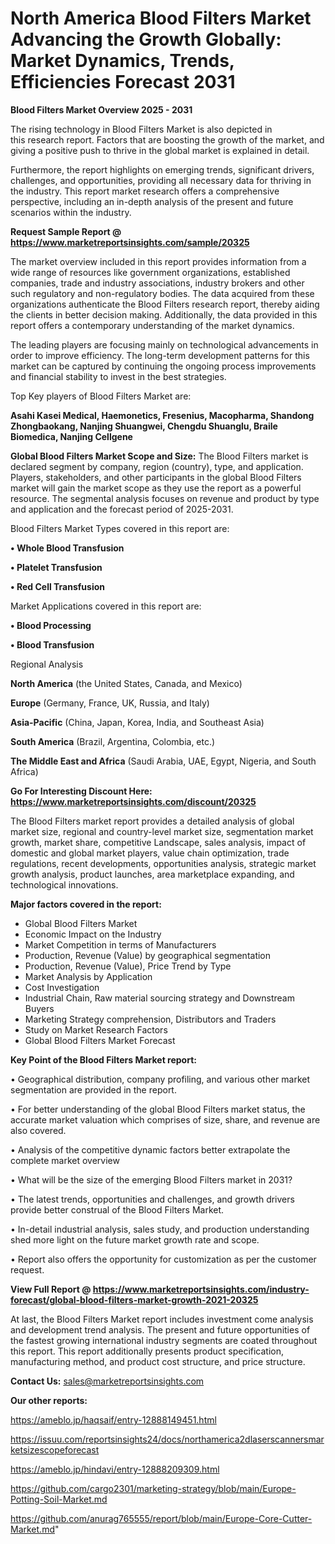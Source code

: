 # North America Blood Filters Market Advancing the Growth Globally: Market Dynamics, Trends, Efficiencies Forecast 2031

<Strong> Blood Filters Market Overview 2025 - 2031</strong>

The rising technology in Blood Filters Market is also depicted in this research report. Factors that are boosting the growth of the market, and giving a positive push to thrive in the global market is explained in detail.

Furthermore, the report highlights on emerging trends, significant drivers, challenges, and opportunities, providing all necessary data for thriving in the industry. This report market research offers a comprehensive perspective, including an in-depth analysis of the present and future scenarios within the industry.

<strong>Request Sample Report @ <a href=https://www.marketreportsinsights.com/sample/20325>https://www.marketreportsinsights.com/sample/20325</a></strong>

The market overview included in this report provides information from a wide range of resources like government organizations, established companies, trade and industry associations, industry brokers and other such regulatory and non-regulatory bodies. The data acquired from these organizations authenticate the Blood Filters research report, thereby aiding the clients in better decision making. Additionally, the data provided in this report offers a contemporary understanding of the market dynamics.

The leading players are focusing mainly on technological advancements in order to improve efficiency. The long-term development patterns for this market can be captured by continuing the ongoing process improvements and financial stability to invest in the best strategies.

Top Key players of Blood Filters Market are:

<strong>Asahi Kasei Medical, Haemonetics, Fresenius, Macopharma, Shandong Zhongbaokang, Nanjing Shuangwei, Chengdu Shuanglu, Braile Biomedica, Nanjing Cellgene</strong>

<strong><b>Global Blood Filters Market Scope and Size:</b></strong>
The Blood Filters market is declared segment by company, region (country), type, and application. Players, stakeholders, and other participants in the global Blood Filters market will gain the market scope as they use the report as a powerful resource. The segmental analysis focuses on revenue and product by type and application and the forecast period of 2025-2031.

Blood Filters Market Types covered in this report are:

<strong>• Whole Blood Transfusion

• Platelet Transfusion

• Red Cell Transfusion</strong>

Market Applications covered in this report are:

<strong>• Blood Processing

• Blood Transfusion</strong> 

Regional Analysis

<strong>North America</strong> (the United States, Canada, and Mexico)

<strong>Europe</strong> (Germany, France, UK, Russia, and Italy)

<strong>Asia-Pacific</strong> (China, Japan, Korea, India, and Southeast Asia)

<strong>South America</strong> (Brazil, Argentina, Colombia, etc.)

<strong>The Middle East and Africa</strong> (Saudi Arabia, UAE, Egypt, Nigeria, and South Africa)

<strong>Go For Interesting Discount Here: <a href=https://www.marketreportsinsights.com/discount/20325>https://www.marketreportsinsights.com/discount/20325</a></strong>

The Blood Filters market report provides a detailed analysis of global market size, regional and country-level market size, segmentation market growth, market share, competitive Landscape, sales analysis, impact of domestic and global market players, value chain optimization, trade regulations, recent developments, opportunities analysis, strategic market growth analysis, product launches, area marketplace expanding, and technological innovations.

<strong><b>Major factors covered in the report:</b></strong>
<ul>
  <li>Global Blood Filters Market </li>
  <li>Economic Impact on the Industry</li>
  <li>Market Competition in terms of Manufacturers</li>
  <li>Production, Revenue (Value) by geographical segmentation</li>
  <li>Production, Revenue (Value), Price Trend by Type</li>
  <li>Market Analysis by Application</li>
  <li>Cost Investigation</li>
  <li>Industrial Chain, Raw material sourcing strategy and Downstream Buyers</li>
  <li>Marketing Strategy comprehension, Distributors and Traders</li>
  <li>Study on Market Research Factors</li>
  <li>Global Blood Filters Market Forecast</li>
</ul>

<strong><b>Key Point of the Blood Filters Market report:</b></strong>

• Geographical distribution, company profiling, and various other market segmentation are provided in the report.

• For better understanding of the global Blood Filters market status, the accurate market valuation which comprises of size, share, and revenue are also covered.

• Analysis of the competitive dynamic factors better extrapolate the complete market overview

• What will be the size of the emerging Blood Filters market in 2031?

• The latest trends, opportunities and challenges, and growth drivers provide better construal of the Blood Filters Market.

• In-detail industrial analysis, sales study, and production understanding shed more light on the future market growth rate and scope.

• Report also offers the opportunity for customization as per the customer request.

<strong><b>View Full Report @ <a href=https://www.marketreportsinsights.com/industry-forecast/global-blood-filters-market-growth-2021-20325>https://www.marketreportsinsights.com/industry-forecast/global-blood-filters-market-growth-2021-20325</a></b></strong>


At last, the Blood Filters Market report includes investment come analysis and development trend analysis. The present and future opportunities of the fastest growing international industry segments are coated throughout this report. This report additionally presents product specification, manufacturing method, and product cost structure, and price structure.

<strong>Contact Us:</strong>
sales@marketreportsinsights.com

<strong>Our other reports:</strong>

<a href=https://ameblo.jp/haqsaif/entry-12888149451.html>https://ameblo.jp/haqsaif/entry-12888149451.html</a>

<a href=https://issuu.com/reportsinsights24/docs/northamerica2dlaserscannersmarketsizescopeforecast>https://issuu.com/reportsinsights24/docs/northamerica2dlaserscannersmarketsizescopeforecast</a>

<a href=https://ameblo.jp/hindavi/entry-12888209309.html>https://ameblo.jp/hindavi/entry-12888209309.html</a>

<a href=https://github.com/cargo2301/marketing-strategy/blob/main/Europe-Potting-Soil-Market.md>https://github.com/cargo2301/marketing-strategy/blob/main/Europe-Potting-Soil-Market.md</a>

<a href=https://github.com/anurag765555/report/blob/main/Europe-Core-Cutter-Market.md>https://github.com/anurag765555/report/blob/main/Europe-Core-Cutter-Market.md</a>"
